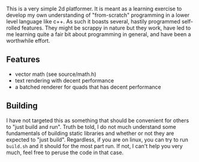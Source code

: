 This is a very simple 2d platformer. It is meant as a learning exercise to develop my own understanding of "from-scratch" programming 
in a lower level language like c++. As such it boasts several, hastily programmed self-rolled features. They might be scrappy in nature 
but they work, have led to me learning quite a fair bit about programming in general, and have been a worthwhile effort.

## Features
- vector math (see source/math.h)
- text rendering with decent performance
- a batched renderer for quads that has decent performance

## Building
I have not targeted this as something that should be convenient for others to "just build and run". 
Truth be told, I do not much understand some fundamentals of building static libraries and whether or not they are expected to "just build". 
Regardless, if you are on linux, you can try to run `build.sh` and it should for the most part run. If not, I can't help you very much, feel free 
to peruse the code in that case.
